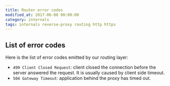 ```yaml
---
title: Router error codes
modified_at: 2017-06-08 00:00:00
category: internals
tags: internals reverse-proxy routing http https
---
```


## List of error codes

Here is the list of error codes emitted by our routing layer:

* `499 Client Closed Request`: client closed the connection before the server answered the request. It is usually caused by client side timeout.
* `504 Gateway Timeout`: application behind the proxy has timed out.


